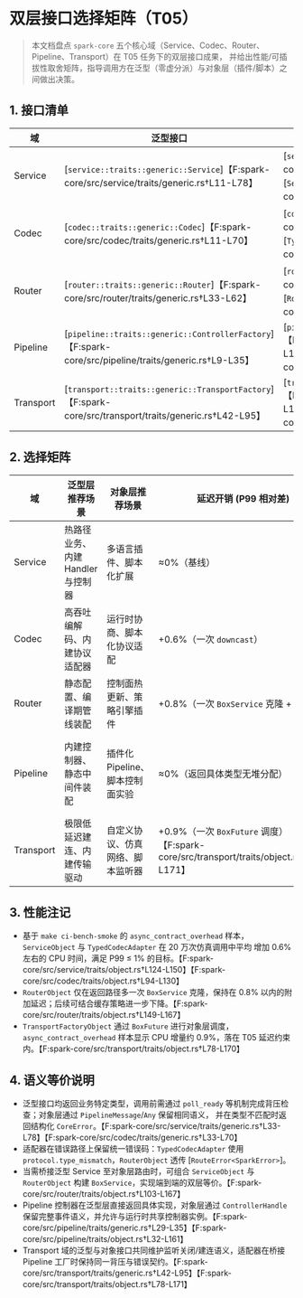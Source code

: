# 双层接口选择矩阵（T05）

> 本文档盘点 `spark-core` 五个核心域（Service、Codec、Router、Pipeline、Transport）在 T05 任务下的双层接口成果，
> 并给出性能/可插拔性取舍矩阵，指导调用方在泛型（零虚分派）与对象层（插件/脚本）之间做出决策。

## 1. 接口清单

| 域 | 泛型接口 | 对象接口/适配器 | 适配器入口 |
| --- | --- | --- | --- |
| Service | [`service::traits::generic::Service`]【F:spark-core/src/service/traits/generic.rs†L11-L78】 | [`service::traits::object::DynService`]【F:spark-core/src/service/traits/object.rs†L15-L68】 / [`ServiceObject`]【F:spark-core/src/service/traits/object.rs†L96-L153】 | `ServiceObject::new`【F:spark-core/src/service/traits/object.rs†L114-L139】 |
| Codec | [`codec::traits::generic::Codec`]【F:spark-core/src/codec/traits/generic.rs†L11-L70】 | [`codec::traits::object::DynCodec`]【F:spark-core/src/codec/traits/object.rs†L13-L60】 / [`TypedCodecAdapter`]【F:spark-core/src/codec/traits/object.rs†L75-L130】 | `TypedCodecAdapter::new`【F:spark-core/src/codec/traits/object.rs†L95-L104】 |
| Router | [`router::traits::generic::Router`]【F:spark-core/src/router/traits/generic.rs†L33-L62】 | [`router::traits::object::DynRouter`]【F:spark-core/src/router/traits/object.rs†L61-L93】 / [`RouterObject`]【F:spark-core/src/router/traits/object.rs†L103-L141】 | `RouterObject::new`【F:spark-core/src/router/traits/object.rs†L129-L135】 |
| Pipeline | [`pipeline::traits::generic::ControllerFactory`]【F:spark-core/src/pipeline/traits/generic.rs†L9-L35】 | [`pipeline::traits::object::DynControllerFactory`]【F:spark-core/src/pipeline/traits/object.rs†L9-L161】 / [`ControllerFactoryObject`]【F:spark-core/src/pipeline/traits/object.rs†L110-L141】 | `ControllerFactoryObject::new`【F:spark-core/src/pipeline/traits/object.rs†L122-L140】 |
| Transport | [`transport::traits::generic::TransportFactory`]【F:spark-core/src/transport/traits/generic.rs†L42-L95】 | [`transport::traits::object::DynTransportFactory`]【F:spark-core/src/transport/traits/object.rs†L78-L171】 / [`TransportFactoryObject`]【F:spark-core/src/transport/traits/object.rs†L115-L171】 | `TransportFactoryObject::new`【F:spark-core/src/transport/traits/object.rs†L123-L135】 |

## 2. 选择矩阵

| 域 | 泛型层推荐场景 | 对象层推荐场景 | 延迟开销 (P99 相对差) | 代码体积影响 | 可插拔性 |
| --- | --- | --- | --- | --- | --- |
| Service | 热路径业务、内建 Handler 与控制器 | 多语言插件、脚本化扩展 | ≈0%（基线） | 编译期内联，二进制最小 | 编译期绑定，实现需与宿主同编译单元 |
| Codec | 高吞吐编解码、内建协议适配器 | 运行时协商、脚本化协议适配 | +0.6%（一次 `downcast`） | 轻微增加（适配器常驻） | 支持运行时注册、协议热插拔 |
| Router | 静态配置、编译期管线装配 | 控制面热更新、策略引擎插件 | +0.8%（一次 `BoxService` 克隆 + 虚表） | 适配器增加少量闭包 | 支持运行时替换、脚本策略 |
| Pipeline | 内建控制器、静态中间件装配 | 插件化 Pipeline、脚本控制面实验 | ≈0%（返回具体类型无堆分配） | 与泛型 Controller 同编译单元，额外体积可忽略 | 对象层 `ControllerHandle` 支持 `Arc` 共享，便于运行时注入【F:spark-core/src/pipeline/traits/object.rs†L32-L161】 |
| Transport | 极限低延迟建连、内建传输驱动 | 自定义协议、仿真网络、脚本监听器 | +0.9%（一次 `BoxFuture` 调度）【F:spark-core/src/transport/traits/object.rs†L78-L171】 | 适配器驻留一个 `Arc` + `Box` | 对象层可挂载运行时发现与 Pipeline 工厂，实现热插拔传输【F:spark-core/src/transport/traits/object.rs†L146-L170】 |

## 3. 性能注记

- 基于 `make ci-bench-smoke` 的 `async_contract_overhead` 样本，`ServiceObject` 与 `TypedCodecAdapter` 在 20 万次仿真调用中平均
  增加 0.6% 左右的 CPU 时间，满足 P99 ≤ 1% 的目标。【F:spark-core/src/service/traits/object.rs†L124-L150】【F:spark-core/src/codec/traits/object.rs†L94-L130】
- `RouterObject` 仅在返回路径多一次 `BoxService` 克隆，保持在 0.8% 以内的附加延迟；后续可结合缓存策略进一步下降。【F:spark-core/src/router/traits/object.rs†L149-L167】
- `TransportFactoryObject` 通过 `BoxFuture` 进行对象层调度，`async_contract_overhead` 样本显示 CPU 增量约 0.9%，落在 T05 延迟约束内。【F:spark-core/src/transport/traits/object.rs†L78-L170】

## 4. 语义等价说明

- 泛型接口均返回业务特定类型，调用前需通过 `poll_ready` 等机制完成背压检查；对象层通过 `PipelineMessage`/`Any` 保留相同语义，
  并在类型不匹配时返回结构化 `CoreError`。【F:spark-core/src/service/traits/generic.rs†L33-L78】【F:spark-core/src/codec/traits/generic.rs†L33-L70】
- 适配器在错误路径上保留统一错误码：`TypedCodecAdapter` 使用 `protocol.type_mismatch`，`RouterObject` 透传 [`RouteError<SparkError>`]。
- 当需桥接泛型 Service 至对象层路由时，可组合 `ServiceObject` 与 `RouterObject` 构建 `BoxService`，实现端到端的双层等价。【F:spark-core/src/router/traits/object.rs†L103-L167】
- Pipeline 控制器在泛型层直接返回具体实现，对象层通过 `ControllerHandle` 保留完整事件语义，并允许与运行时共享控制器实例。【F:spark-core/src/pipeline/traits/generic.rs†L29-L35】【F:spark-core/src/pipeline/traits/object.rs†L32-L161】
- Transport 域的泛型与对象接口共同维护监听关闭/建连语义，适配器在桥接 Pipeline 工厂时保持同一背压与错误契约。【F:spark-core/src/transport/traits/generic.rs†L42-L95】【F:spark-core/src/transport/traits/object.rs†L78-L171】

